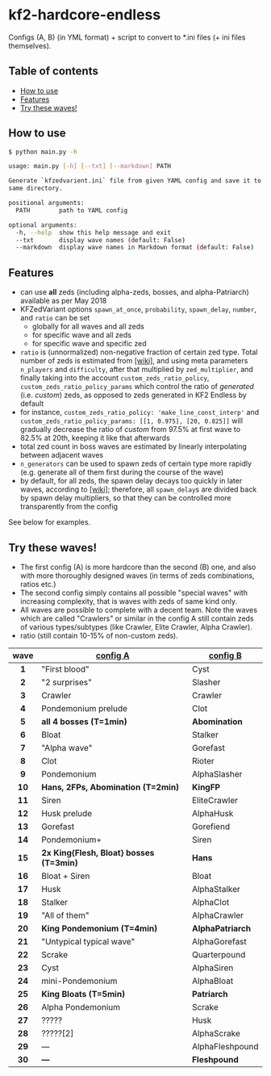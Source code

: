# kf2-hardcore-endless
Configs (A, B) (in YML format) + script to convert to *.ini files (+ ini files themselves).

## Table of contents
* [How to use](#how-to-use)
* [Features](#features)
* [Try these waves!](#try-these-waves)

## How to use
```bash
$ python main.py -h

usage: main.py [-h] [--txt] [--markdown] PATH

Generate `kfzedvarient.ini` file from given YAML config and save it to the
same directory.

positional arguments:
  PATH        path to YAML config

optional arguments:
  -h, --help  show this help message and exit
  --txt       display wave names (default: False)
  --markdown  display wave names in Markdown format (default: False)
```

## Features
* can use **all** zeds (including alpha-zeds, bosses, and alpha-Patriarch) available as per May 2018
* KFZedVariant options `spawn_at_once`, `probability`, `spawn_delay`, `number`, and `ratio` can be set
    * globally for all waves and all zeds
    * for specific wave and all zeds
    * for specific wave and specific zed
* `ratio` is (unnormalized) non-negative fraction of certain zed type. Total number of zeds is estimated from [[wiki]](https://wiki.tripwireinteractive.com/index.php?title=Endless_Mode), 
and using meta parameters `n_players` and `difficulty`, after that multiplied by `zed_multiplier`, 
and finally taking into the account `custom_zeds_ratio_policy`, `custom_zeds_ratio_policy_params` which control the
ratio of *generated* (i.e. *custom*) zeds, as opposed to zeds generated in KF2 Endless by default
* for instance, `custom_zeds_ratio_policy: 'make_line_const_interp'` and `custom_zeds_ratio_policy_params: [[1, 0.975], [20, 0.825]]`
will gradually decrease the ratio of *custom* from 97.5% at first wave to 82.5% at 20th, keeping it like that afterwards
* total zed count in boss waves are estimated by linearly interpolating between adjacent waves
* `n_generators` can be used to spawn zeds of certain type more rapidly 
(e.g. generate all of them first during the course of the wave)
* by default, for all zeds, the spawn delay decays too quickly in later waves, according to [[wiki]](https://wiki.tripwireinteractive.com/index.php?title=Endless_Mode);
therefore, all `spawn_delay`s are divided back by spawn delay multipliers, so that they can be controlled more transparently
from the config

See below for examples.

## Try these waves!
* The first config (A) is more hardcore than the second (B) one, and also with more thoroughly designed waves (in terms of zeds combinations, ratios etc.)
* The second config simply contains all possible "special waves" with increasing complexity, that is waves with zeds of same kind only.
* All waves are possible to complete with a decent team. Note the waves which are called "Crawlers" or similar in the config A still contain zeds of various types/subtypes (like Crawler, Elite Crawler, Alpha Crawler).
* ratio (still contain 10-15% of non-custom zeds).

| wave | <div align="center">[config A](config_A/zeds_config.yaml)</div> | <div align="center">[config B](config_B/zeds_config.yaml)</div> |
| :---: | :--- | :--- |
| **1** | "First blood" | Cyst |
| **2** | "2 surprises" | Slasher |
| **3** | Crawler | Crawler |
| **4** | Pondemonium prelude | Clot |
| **5** | **all 4 bosses (T=1min)** | **Abomination** |
| **6** | Bloat | Stalker |
| **7** | "Alpha wave" | Gorefast |
| **8** | Clot | Rioter |
| **9** | Pondemonium | AlphaSlasher |
| **10** | **Hans, 2FPs, Abomination (T=2min)** | **KingFP** |
| **11** | Siren | EliteCrawler |
| **12** | Husk prelude | AlphaHusk |
| **13** | Gorefast | Gorefiend |
| **14** | Pondemonium+ | Siren |
| **15** | **2x King{Flesh, Bloat} bosses (T=3min)** | **Hans** |
| **16** | Bloat + Siren | Bloat |
| **17** | Husk | AlphaStalker |
| **18** | Stalker | AlphaClot |
| **19** | "All of them" | AlphaCrawler |
| **20** | **King Pondemonium (T=4min)** | **AlphaPatriarch** |
| **21** | "Untypical typical wave" | AlphaGorefast |
| **22** | Scrake | Quarterpound |
| **23** | Cyst | AlphaSiren |
| **24** | mini-Pondemonium | AlphaBloat |
| **25** | **King Bloats (T=5min)** | **Patriarch** |
| **26** | Alpha Pondemonium | Scrake |
| **27** | ????? | Husk |
| **28** | ?????[2] | AlphaScrake |
| **29** | &mdash; | AlphaFleshpound |
| **30** | **&mdash;** | **Fleshpound** |
